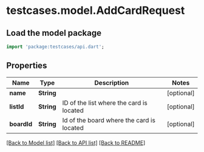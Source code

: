 # testcases.model.AddCardRequest

## Load the model package
```dart
import 'package:testcases/api.dart';
```

## Properties
Name | Type | Description | Notes
------------ | ------------- | ------------- | -------------
**name** | **String** |  | [optional] 
**listId** | **String** | ID of the list where the card is located | [optional] 
**boardId** | **String** | Id of the board where the card is located | [optional] 

[[Back to Model list]](../README.md#documentation-for-models) [[Back to API list]](../README.md#documentation-for-api-endpoints) [[Back to README]](../README.md)


